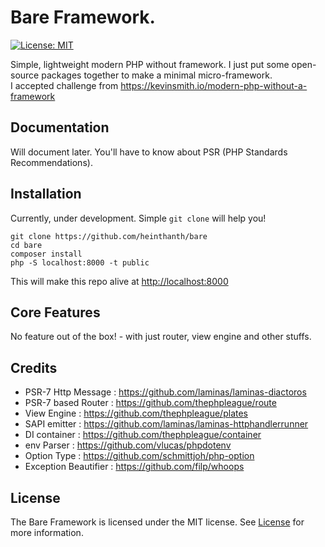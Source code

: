 # Bare Framework.

[![License: MIT](https://img.shields.io/badge/License-MIT-green.svg)](LICENSE)

Simple, lightweight modern PHP without framework. I just put some open-source packages together to make a minimal micro-framework. \
I accepted challenge from <https://kevinsmith.io/modern-php-without-a-framework>


## Documentation

Will document later. You'll have to know about PSR (PHP Standards Recommendations).


## Installation

Currently, under development. Simple `git clone` will help you!

```shell script
git clone https://github.com/heinthanth/bare
cd bare
composer install
php -S localhost:8000 -t public
```

This will make this repo alive at <http://localhost:8000>


## Core Features

No feature out of the box! - with just router, view engine and other stuffs.


## Credits

* PSR-7 Http Message : <https://github.com/laminas/laminas-diactoros>
* PSR-7 based Router : <https://github.com/thephpleague/route>
* View Engine : <https://github.com/thephpleague/plates>
* SAPI emitter : <https://github.com/laminas/laminas-httphandlerrunner>
* DI container : <https://github.com/thephpleague/container>
* env Parser : <https://github.com/vlucas/phpdotenv>
* Option Type : <https://github.com/schmittjoh/php-option>
* Exception Beautifier : <https://github.com/filp/whoops>


## License

The Bare Framework is licensed under the MIT license. See [License](LICENSE) for more information.


